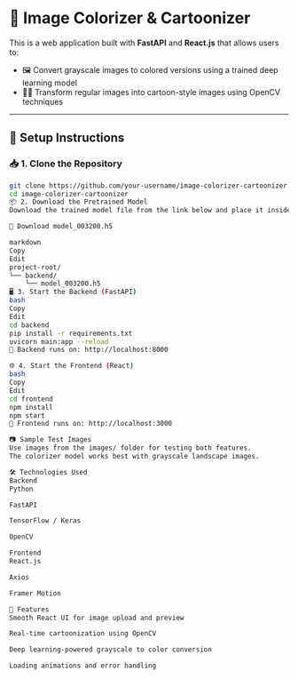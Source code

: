 # 🎨 Image Colorizer & Cartoonizer

This is a web application built with **FastAPI** and **React.js** that allows users to:

- 🖼️ Convert grayscale images to colored versions using a trained deep learning model  
- 🧑‍🎨 Transform regular images into cartoon-style images using OpenCV techniques

---

## 🔧 Setup Instructions

### 📥 1. Clone the Repository

```bash
git clone https://github.com/your-username/image-colorizer-cartoonizer.git
cd image-colorizer-cartoonizer
📦 2. Download the Pretrained Model
Download the trained model file from the link below and place it inside the backend/ directory:

🔗 Download model_003200.h5

markdown
Copy
Edit
project-root/
└── backend/
    └── model_003200.h5
🖥 3. Start the Backend (FastAPI)
bash
Copy
Edit
cd backend
pip install -r requirements.txt
uvicorn main:app --reload
📌 Backend runs on: http://localhost:8000

🌐 4. Start the Frontend (React)
bash
Copy
Edit
cd frontend
npm install
npm start
📌 Frontend runs on: http://localhost:3000

📷 Sample Test Images
Use images from the images/ folder for testing both features.
The colorizer model works best with grayscale landscape images.

🛠️ Technologies Used
Backend
Python

FastAPI

TensorFlow / Keras

OpenCV

Frontend
React.js

Axios

Framer Motion

🚀 Features
Smooth React UI for image upload and preview

Real-time cartoonization using OpenCV

Deep learning-powered grayscale to color conversion

Loading animations and error handling
